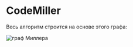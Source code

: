 # CodeMiller

Весь алгоритм строится на основе этого графа:

![граф Миллера](https://upload.wikimedia.org/wikipedia/commons/6/66/%D0%93%D1%80%D0%B0%D1%84_%D0%BF%D0%BE%D1%8F%D1%81%D0%BD%D1%8F%D1%8E%D1%89%D0%B8%D0%B9_%D0%BA%D0%BE%D0%B4_%D0%9C%D0%B8%D0%BB%D0%BB%D0%B5%D1%80%D0%B0.png)
